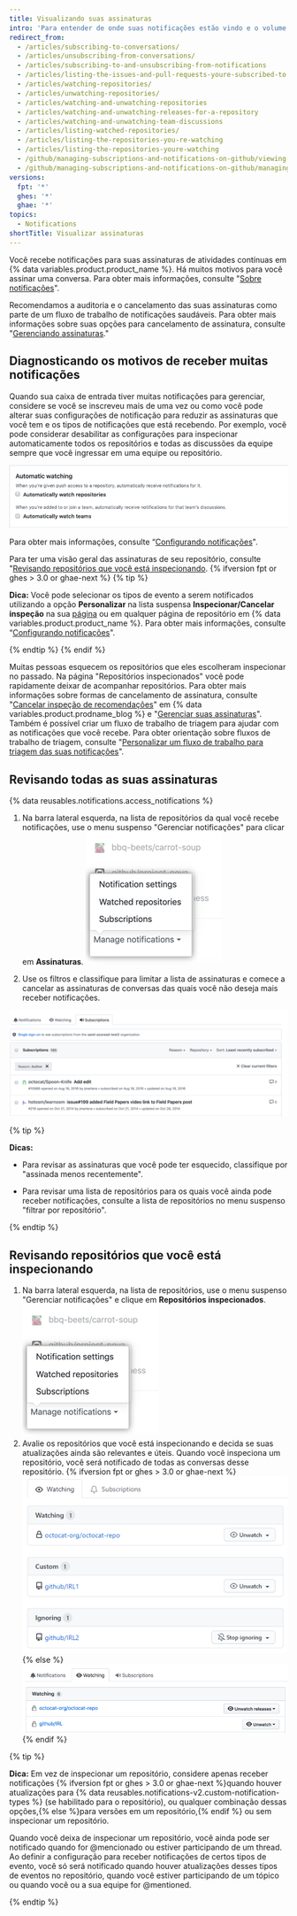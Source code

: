```yaml
---
title: Visualizando suas assinaturas
intro: 'Para entender de onde suas notificações estão vindo e o volume de suas notificações, recomendamos analisar suas assinaturas e repositórios inspecionados regularmente.'
redirect_from:
  - /articles/subscribing-to-conversations/
  - /articles/unsubscribing-from-conversations/
  - /articles/subscribing-to-and-unsubscribing-from-notifications
  - /articles/listing-the-issues-and-pull-requests-youre-subscribed-to
  - /articles/watching-repositories/
  - /articles/unwatching-repositories/
  - /articles/watching-and-unwatching-repositories
  - /articles/watching-and-unwatching-releases-for-a-repository
  - /articles/watching-and-unwatching-team-discussions
  - /articles/listing-watched-repositories/
  - /articles/listing-the-repositories-you-re-watching
  - /articles/listing-the-repositories-youre-watching
  - /github/managing-subscriptions-and-notifications-on-github/viewing-your-subscriptions
  - /github/managing-subscriptions-and-notifications-on-github/managing-subscriptions-for-activity-on-github/viewing-your-subscriptions
versions:
  fpt: '*'
  ghes: '*'
  ghae: '*'
topics:
  - Notifications
shortTitle: Visualizar assinaturas
---
```


Você recebe notificações para suas assinaturas de atividades contínuas em {% data variables.product.product_name %}. Há muitos motivos para você assinar uma conversa. Para obter mais informações, consulte "[Sobre notificações](/github/managing-subscriptions-and-notifications-on-github/about-notifications#notifications-and-subscriptions)".

Recomendamos a auditoria e o cancelamento das suas assinaturas como parte de um fluxo de trabalho de notificações saudáveis. Para obter mais informações sobre suas opções para cancelamento de assinatura, consulte "[Gerenciando assinaturas](/github/managing-subscriptions-and-notifications-on-github/managing-your-subscriptions)."

## Diagnosticando os motivos de receber muitas notificações

Quando sua caixa de entrada tiver muitas notificações para gerenciar, considere se você se inscreveu mais de uma vez ou como você pode alterar suas configurações de notificação para reduzir as assinaturas que você tem e os tipos de notificações que está recebendo. Por exemplo, você pode considerar desabilitar as configurações para inspecionar automaticamente todos os repositórios e todas as discussões da equipe sempre que você ingressar em uma equipe ou repositório.

![Inspeção automática](/assets/images/help/notifications-v2/automatic-watching-example.png)

Para obter mais informações, consulte “[Configurando notificações](/github/managing-subscriptions-and-notifications-on-github/configuring-notifications#automatic-watching)".

Para ter uma visão geral das assinaturas de seu repositório, consulte "[Revisando repositórios que você está inspecionando](#reviewing-repositories-that-youre-watching).
{% ifversion fpt or ghes > 3.0 or ghae-next %}
{% tip %}

**Dica:** Você pode selecionar os tipos de evento a serem notificados utilizando a opção **Personalizar** na lista suspensa **Inspecionar/Cancelar inspeção** na sua [página](https://github.com/watching) ou em qualquer página de repositório em {% data variables.product.product_name %}. Para obter mais informações, consulte “[Configurando notificações](/github/managing-subscriptions-and-notifications-on-github/configuring-notifications#configuring-your-watch-settings-for-an-individual-repository)".

{% endtip %}
{% endif %}

Muitas pessoas esquecem os repositórios que eles escolheram inspecionar no passado. Na página "Repositórios inspecionados" você pode rapidamente deixar de acompanhar repositórios. Para obter mais informações sobre formas de cancelamento de assinatura, consulte "[Cancelar inspeção de recomendações](https://github.blog/changelog/2020-11-10-unwatch-recommendations/)" em {% data variables.product.prodname_blog %} e "[Gerenciar suas assinaturas](/github/managing-subscriptions-and-notifications-on-github/managing-your-subscriptions)". Também é possível criar um fluxo de trabalho de triagem para ajudar com as notificações que você recebe. Para obter orientação sobre fluxos de trabalho de triagem, consulte "[Personalizar um fluxo de trabalho para triagem das suas notificações](/github/managing-subscriptions-and-notifications-on-github/customizing-a-workflow-for-triaging-your-notifications)".

## Revisando todas as suas assinaturas

{% data reusables.notifications.access_notifications %}
1. Na barra lateral esquerda, na lista de repositórios da qual você recebe notificações, use o menu suspenso "Gerenciar notificações" para clicar em **Assinaturas**. ![Gerenciar as opções do menu suspenso notificações](/assets/images/help/notifications-v2/manage-notifications-options.png)

2. Use os filtros e classifique para limitar a lista de assinaturas e comece a cancelar as assinaturas de conversas das quais você não deseja mais receber notificações.

  ![Página de assinaturas](/assets/images/help/notifications-v2/all-subscriptions.png)

{% tip %}

**Dicas:**
- Para revisar as assinaturas que você pode ter esquecido, classifique por "assinada menos recentemente".

- Para revisar uma lista de repositórios para os quais você ainda pode receber notificações, consulte a lista de repositórios no menu suspenso "filtrar por repositório".

{% endtip %}

## Revisando repositórios que você está inspecionando

1. Na barra lateral esquerda, na lista de repositórios, use o menu suspenso "Gerenciar notificações" e clique em **Repositórios inspecionados**. ![Gerenciar as opções do menu suspenso notificações](/assets/images/help/notifications-v2/manage-notifications-options.png)
2. Avalie os repositórios que você está inspecionando e decida se suas atualizações ainda são relevantes e úteis. Quando você inspeciona um repositório, você será notificado de todas as conversas desse repositório.
{% ifversion fpt or ghes > 3.0 or ghae-next %}
  ![Página de notificações inspecionadas](/assets/images/help/notifications-v2/watched-notifications-custom.png)
{% else %}
  ![Página de notificações inspecionadas](/assets/images/help/notifications-v2/watched-notifications.png)
{% endif %}

  {% tip %}

  **Dica:** Em vez de inspecionar um repositório, considere apenas receber notificações {% ifversion fpt or ghes > 3.0 or ghae-next %}quando houver atualizações para {% data reusables.notifications-v2.custom-notification-types %} (se habilitado para o repositório), ou qualquer combinação dessas opções,{% else %}para versões em um repositório,{% endif %} ou sem inspecionar um repositório.

  Quando você deixa de inspecionar um repositório, você ainda pode ser notificado quando for @mencionado ou estiver participando de um thread. Ao definir a configuração para receber notificações de certos tipos de evento, você só será notificado quando houver atualizações desses tipos de eventos no repositório, quando você estiver participando de um tópico ou quando você ou a sua equipe for @mentioned.

  {% endtip %}
